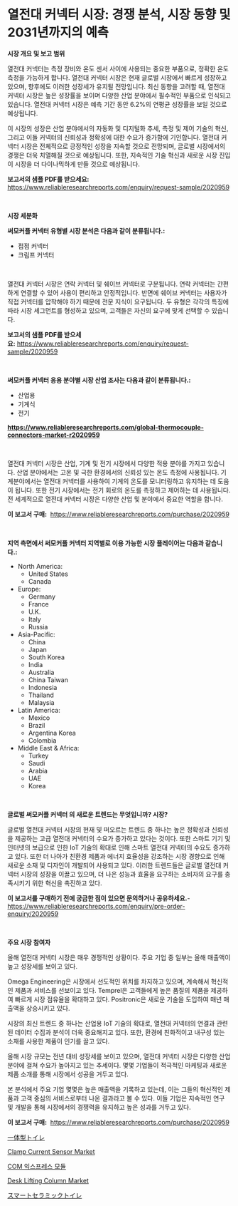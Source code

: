 <p><h1>열전대 커넥터 시장: 경쟁 분석, 시장 동향 및 2031년까지의 예측</h1></p><p><strong>시장 개요 및 보고 범위</strong></p>
<p><p>열전대 커넥터는 측정 장비와 온도 센서 사이에 사용되는 중요한 부품으로, 정확한 온도 측정을 가능하게 합니다. 열전대 커넥터 시장은 현재 글로벌 시장에서 빠르게 성장하고 있으며, 향후에도 이러한 성장세가 유지될 전망입니다. 최신 동향을 고려할 때, 열전대 커넥터 시장은 높은 성장률을 보이며 다양한 산업 분야에서 필수적인 부품으로 인식되고 있습니다. 열전대 커넥터 시장은 예측 기간 동안 6.2%의 연평균 성장률을 보일 것으로 예상됩니다. </p><p>이 시장의 성장은 산업 분야에서의 자동화 및 디지털화 추세, 측정 및 제어 기술의 혁신, 그리고 이들 커넥터의 신뢰성과 정확성에 대한 수요가 증가함에 기인합니다. 열전대 커넥터 시장은 전체적으로 긍정적인 성장을 지속할 것으로 전망되며, 글로벌 시장에서의 경쟁은 더욱 치열해질 것으로 예상됩니다. 또한, 지속적인 기술 혁신과 새로운 시장 진입이 시장을 더 다이나믹하게 만들 것으로 예상됩니다.</p></p>
<p><strong>보고서의 샘플 PDF를 받으세요:</strong> <a href="https://www.reliableresearchreports.com/enquiry/request-sample/2020959">https://www.reliableresearchreports.com/enquiry/request-sample/2020959</a></p>
<p>&nbsp;</p>
<p><strong>시장 세분화</strong></p>
<p><strong>써모커플 커넥터 유형별 시장 분석은 다음과 같이 분류됩니다.:</strong></p>
<p><ul><li>접점 커넥터</li><li>크림프 커넥터</li></ul></p>
<p>&nbsp;</p>
<p><p>열전대 커넥터 시장은 연락 커넥터 및 쉐이브 커넥터로 구분됩니다. 연락 커넥터는 간편하게 연결할 수 있어 사용이 편리하고 안정적입니다. 반면에 쉐이브 커넥터는 사용자가 직접 커넥터를 압착해야 하기 때문에 전문 지식이 요구됩니다. 두 유형은 각각의 특징에 따라 시장 세그먼트를 형성하고 있으며, 고객들은 자신의 요구에 맞게 선택할 수 있습니다.</p></p>
<p><strong>보고서의 샘플 PDF를 받으세요:</strong>&nbsp;<a href="https://www.reliableresearchreports.com/enquiry/request-sample/2020959">https://www.reliableresearchreports.com/enquiry/request-sample/2020959</a></p>
<p>&nbsp;</p>
<p><strong> 써모커플 커넥터 응용 분야별 시장 산업 조사는 다음과 같이 분류됩니다.:</strong></p>
<p><ul><li>산업용</li><li>기계식</li><li>전기</li></ul></p>
<p><strong><a href="https://www.reliableresearchreports.com/global-thermocouple-connectors-market-r2020959">https://www.reliableresearchreports.com/global-thermocouple-connectors-market-r2020959</a></strong></p>
<p>&nbsp;</p>
<p><p>열전대 커넥터 시장은 산업, 기계 및 전기 시장에서 다양한 적용 분야를 가지고 있습니다. 산업 분야에서는 고온 및 극한 환경에서의 신뢰성 있는 온도 측정에 사용됩니다. 기계분야에서는 열전대 커넥터를 사용하여 기계의 온도를 모니터링하고 유지하는 데 도움이 됩니다. 또한 전기 시장에서는 전기 회로의 온도를 측정하고 제어하는 데 사용됩니다. 전 세계적으로 열전대 커넥터 시장은 다양한 산업 및 분야에서 중요한 역할을 합니다.</p></p>
<p><strong>이 보고서 구매:</strong>&nbsp; <a href="https://www.reliableresearchreports.com/purchase/2020959">https://www.reliableresearchreports.com/purchase/2020959</a></p>
<p>&nbsp;</p>
<p><strong>지역 측면에서 써모커플 커넥터 지역별로 이용 가능한 시장 플레이어는 다음과 같습니다.:</strong></p>
<p><ul>
    <li>
        North America:
        <ul>
            <li>United States</li>
            <li>Canada</li>
        </ul>
    </li>
    <li>
        Europe:
        <ul>
            <li>Germany</li>
            <li>France</li>
            <li>U.K.</li>
            <li>Italy</li>
            <li>Russia</li>
        </ul>
    </li>
    <li>
        Asia-Pacific:
        <ul>
            <li>China</li>
            <li>Japan</li>
            <li>South Korea</li>
            <li>India</li>
            <li>Australia</li>
            <li>China Taiwan</li>
            <li>Indonesia</li>
            <li>Thailand</li>
            <li>Malaysia</li>
        </ul>
    </li>
    <li>
        Latin America:
        <ul>
            <li>Mexico</li>
            <li>Brazil</li>
            <li>Argentina Korea</li>
            <li>Colombia</li>
        </ul>
    </li>
    <li>
        Middle East & Africa:
        <ul>
            <li>Turkey</li>
            <li>Saudi</li>
            <li>Arabia</li>
            <li>UAE</li>
            <li>Korea</li>
        </ul>
    </li>
    </ul></p>
<p>&nbsp;</p>
<p><strong>글로벌 써모커플 커넥터 의 새로운 트렌드는 무엇입니까? 시장?</strong></p>
<p><p>글로벌 열전대 커넥터 시장의 현재 및 떠오르는 트렌드 중 하나는 높은 정확성과 신뢰성을 제공하는 고급 열전대 커넥터의 수요가 증가하고 있다는 것이다. 또한 스마트 기기 및 인터넷의 보급으로 인한 IoT 기술의 확대로 인해 스마트 열전대 커넥터의 수요도 증가하고 있다. 또한 더 나아가 친환경 제품과 에너지 효율성을 강조하는 시장 경향으로 인해 새로운 소재 및 디자인이 개발되어 사용되고 있다. 이러한 트렌드들은 글로벌 열전대 커넥터 시장의 성장을 이끌고 있으며, 더 나은 성능과 효율을 요구하는 소비자의 요구를 충족시키기 위한 혁신을 촉진하고 있다.</p></p>
<p><strong>이 보고서를 구매하기 전에 궁금한 점이 있으면 문의하거나 공유하세요.</strong>- <a href="https://www.reliableresearchreports.com/enquiry/pre-order-enquiry/2020959">https://www.reliableresearchreports.com/enquiry/pre-order-enquiry/2020959</a></p>
<p>&nbsp;</p>
<p><strong>주요 시장 참여자</strong></p>
<p><p>올해 열전대 커넥터 시장은 매우 경쟁적인 상황이다. 주요 기업 중 일부는 올해 매출액이 높고 성장세를 보이고 있다.</p><p>Omega Engineering은 시장에서 선도적인 위치를 차지하고 있으며, 계속해서 혁신적인 제품과 서비스를 선보이고 있다. Temprel은 고객들에게 높은 품질의 제품을 제공하여 빠르게 시장 점유율을 확대하고 있다. Positronic은 새로운 기술을 도입하여 매년 매출액을 상승시키고 있다.</p><p>시장의 최신 트렌드 중 하나는 산업용 IoT 기술의 확대로, 열전대 커넥터의 연결과 관련된 데이터 수집과 분석이 더욱 중요해지고 있다. 또한, 환경에 친화적이고 내구성 있는 소재를 사용한 제품이 인기를 끌고 있다.</p><p>올해 시장 규모는 전년 대비 성장세를 보이고 있으며, 열전대 커넥터 시장은 다양한 산업 분야에 걸쳐 수요가 높아지고 있는 추세이다. 몇몇 기업들이 적극적인 마케팅과 새로운 제품 소개를 통해 시장에서 성공을 거두고 있다.</p><p>본 분석에서 주요 기업 몇몇은 높은 매출액을 기록하고 있는데, 이는 그들의 혁신적인 제품과 고객 중심의 서비스로부터 나온 결과라고 볼 수 있다. 이들 기업은 지속적인 연구 및 개발을 통해 시장에서의 경쟁력을 유지하고 높은 성과를 거두고 있다.</p></p>
<p><strong>이 보고서 구매:</strong>&nbsp;&nbsp;<a href="https://www.reliableresearchreports.com/purchase/2020959">https://www.reliableresearchreports.com/purchase/2020959</a></p>
<p><p><a href="https://github.com/roulaayoub-saad/Market-Research-Report-List-1/blob/main/945751173199.md">一体型トイレ</a></p><p><a href="https://github.com/markusgodoy/Market-Research-Report-List-3/blob/main/clamp-current-sensor-market.md">Clamp Current Sensor Market</a></p><p><a href="https://github.com/rcabello548/Market-Research-Report-List-1/blob/main/579549177824.md">COM 익스프레스 모듈</a></p><p><a href="https://issuu.com/reportprime-2/docs/desk-lifting-column-market-size-2030.pptx">Desk Lifting Column Market</a></p><p><a href="https://github.com/schmahlson/Market-Research-Report-List-1/blob/main/929953573200.md">スマートセラミックトイレ</a></p></p>